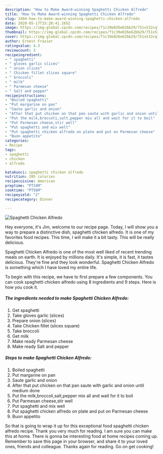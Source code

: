 ```yaml
---
description: "How to Make Award-winning Spaghetti Chicken Alfredo"
title: "How to Make Award-winning Spaghetti Chicken Alfredo"
slug: 3494-how-to-make-award-winning-spaghetti-chicken-alfredo
date: 2020-05-17T15:28:41.165Z
image: https://img-global.cpcdn.com/recipes/f1c39e026e62bb29/751x532cq70/spaghetti-chicken-alfredo-recipe-main-photo.jpg
thumbnail: https://img-global.cpcdn.com/recipes/f1c39e026e62bb29/751x532cq70/spaghetti-chicken-alfredo-recipe-main-photo.jpg
cover: https://img-global.cpcdn.com/recipes/f1c39e026e62bb29/751x532cq70/spaghetti-chicken-alfredo-recipe-main-photo.jpg
author: Ernest Frazier
ratingvalue: 4.3
reviewcount: 3
recipeingredient:
- " spaghetti"
- " gloves garlic slices"
- " onion slices"
- " Chicken fillet slices square"
- " broccoli"
- " milk"
- " Parmesan cheese"
- " Salt and pepper"
recipeinstructions:
- "Boiled spaghetti"
- "Put margarine on pan"
- "Saute garlic and onion"
- "After that put chicken on that pan saute with garlic and onion until medium done"
- "Put the milk,broccoli,salt,pepper mix all and wait for it to boil"
- "Put Parmesan cheese,stir well"
- "Put spaghetti and mix well"
- "Put spaghetti chicken alfredo on plate and put on Parmesan cheese"
- "Buon appetito"
categories:
- Recipe
tags:
- spaghetti
- chicken
- alfredo

katakunci: spaghetti chicken alfredo 
nutrition: 205 calories
recipecuisine: American
preptime: "PT24M"
cooktime: "PT56M"
recipeyield: "2"
recipecategory: Dinner

---
```



![Spaghetti Chicken Alfredo](https://img-global.cpcdn.com/recipes/f1c39e026e62bb29/751x532cq70/spaghetti-chicken-alfredo-recipe-main-photo.jpg)

Hey everyone, it's Jim, welcome to our recipe page. Today, I will show you a way to prepare a distinctive dish, spaghetti chicken alfredo. It is one of my favorites food recipes. This time, I will make it a bit tasty. This will be really delicious.



Spaghetti Chicken Alfredo is one of the most well liked of recent trending meals on earth. It is enjoyed by millions daily. It's simple, it is fast, it tastes delicious. They're fine and they look wonderful. Spaghetti Chicken Alfredo is something which I have loved my entire life.


To begin with this recipe, we have to first prepare a few components. You can cook spaghetti chicken alfredo using 8 ingredients and 9 steps. Here is how you cook it.

<!--inarticleads1-->

##### The ingredients needed to make Spaghetti Chicken Alfredo:

1. Get  spaghetti
1. Take  gloves garlic (slices)
1. Prepare  onion (slices)
1. Take  Chicken fillet (slices square)
1. Take  broccoli
1. Get  milk
1. Make ready  Parmesan cheese
1. Make ready  Salt and pepper




<!--inarticleads2-->

##### Steps to make Spaghetti Chicken Alfredo:

1. Boiled spaghetti
1. Put margarine on pan
1. Saute garlic and onion
1. After that put chicken on that pan saute with garlic and onion until medium done
1. Put the milk,broccoli,salt,pepper mix all and wait for it to boil
1. Put Parmesan cheese,stir well
1. Put spaghetti and mix well
1. Put spaghetti chicken alfredo on plate and put on Parmesan cheese
1. Buon appetito




So that is going to wrap it up for this exceptional food spaghetti chicken alfredo recipe. Thank you very much for reading. I am sure you can make this at home. There is gonna be interesting food at home recipes coming up. Remember to save this page in your browser, and share it to your loved ones, friends and colleague. Thanks again for reading. Go on get cooking!

